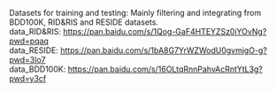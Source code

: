 Datasets for training and testing: Mainly filtering and integrating from BDD100K, RID&RIS and RESIDE datasets.\
data_RID&RIS: https://pan.baidu.com/s/1Qog-GaF4HTEYZSz0iYOvNg?pwd=pqaq \
data_RESIDE: https://pan.baidu.com/s/1bA8G7YrWZWodU0gvmjgO-g?pwd=3lo7 \
data_BDD100K: https://pan.baidu.com/s/16OLtqRnnPahvAcRntYtL3g?pwd=y3cf 

